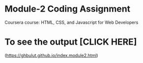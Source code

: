# Module-2 Coding Assignment

Coursera course: HTML, CSS, and Javascript for Web Developers

# To see the output [CLICK HERE]
(https://ghbulut.github.io/index.module2.html)
